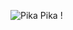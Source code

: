 ![](http://orig03.deviantart.net/c3f5/f/2012/346/2/b/pikachu_png_____by_directionerlovatic-d5ntkin.png "Pika Pika !")

